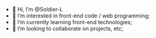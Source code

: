 - 👋 Hi, I’m @Soldier-L
- 👀 I’m interested in front-end code / web programming;
- 🌱 I’m currently learning front-end technologies;
- 💞️ I’m looking to collaborate on projects, etc;

<!---
Soldier-L/Soldier-L is a ✨ special ✨ repository because its `README.md` (this file) appears on your GitHub profile.
You can click the Preview link to take a look at your changes.
--->
